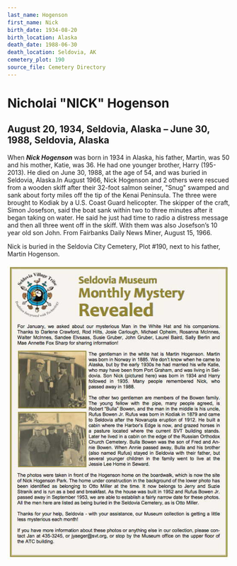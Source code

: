 ```yaml
---
last_name: Hogenson
first_name: Nick
birth_date: 1934-08-20
birth_location: Alaska
death_date: 1988-06-30
death_location: Seldovia, AK
cemetery_plot: 190
source_file: Cemetery Directory
---
```

# Nicholai "NICK" Hogenson

## August 20, 1934, Seldovia, Alaska – June 30, 1988, Seldovia, Alaska

When ***Nick Hogenson*** was born in 1934 in Alaska, his father, Martin,
was 50 and his mother, Katie, was 36. He had one younger brother, Harry
(195-2013). He died on June 30, 1988, at the age of 54, and was buried
in Seldovia, Alaska.In August 1966, Nick Hogenson and 2 others were
rescued from a wooden skiff after their 32-foot salmon seiner, "Snug"
swamped and sank about forty miles off the tip of the Kenai Peninsula.
The three were brought to Kodiak by a U.S. Coast Guard helicopter. The
skipper of the craft, Simon Josefson, said the boat sank within two to
three minutes after it began taking on water. He said he just had time
to radio a distress message and then all three went off in the skiff.
With them was also Josefson’s 10 year old son John. From Fairbanks Daily
News Miner, August 15, 1966.

Nick is buried in the Seldovia City Cemetery, Plot \#190, next to his
father, Martin Hogenson.

![](../assets/images/Martin%20Hogenson/media/image1.jpeg)
